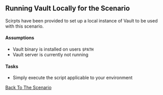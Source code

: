 ## Running Vault Locally for the Scenario

Scirpts have been provided to set up a local instance of Vault to be used with this scenario.

#### Assumptions
 - Vault binary is installed on users `$PATH`
 - Vault server is currently not running

#### Tasks
 - Simply execute the script applicable to your environment

[Back To The Scenario](../../README.md)